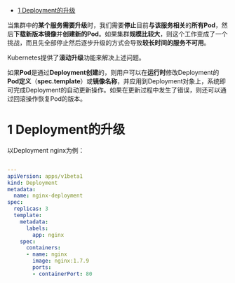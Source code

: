 
<!-- @import "[TOC]" {cmd="toc" depthFrom=1 depthTo=6 orderedList=false} -->

<!-- code_chunk_output -->

- [1 Deployment的升级](#1-deployment的升级)

<!-- /code_chunk_output -->

当集群中的**某个服务需要升级**时，我们需要**停止**目前**与该服务相关**的**所有Pod**，然后**下载新版本镜像**并**创建新的Pod**。如果集群**规模比较大**，则这个工作变成了一个挑战，而且先全部停止然后逐步升级的方式会导致**较长时间的服务不可用**。

Kubernetes提供了**滚动升级**功能来解决上述问题。

如果**Pod**是通过**Deployment创建**的，则用户可以在**运行时**修改Deployment的**Pod定义**（**spec.template**）或**镜像名称**，并应用到Deployment对象上，系统即可完成Deployment的自动更新操作。如果在更新过程中发生了错误，则还可以通过回滚操作恢复Pod的版本。

# 1 Deployment的升级

以Deployment nginx为例：

```yaml

---
apiVersion: apps/v1beta1
kind: Deployment
metadata:
  name: nginx-deployment
spec:
  replicas: 3
  template:
    metadata:
      labels:
        app: nginx
    spec:
      containers:
      - name: nginx
        image: nginx:1.7.9
        ports:
        - containerPort: 80
```

